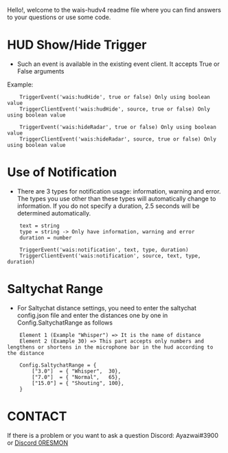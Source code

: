 Hello!, welcome to the wais-hudv4 readme file where you can find answers to your questions or use some code.

# HUD Show/Hide Trigger

- Such an event is available in the existing event client. It accepts True or False arguments

Example:
```
    TriggerEvent('wais:hudHide', true or false) Only using boolean value
    TriggerClientEvent('wais:hudHide', source, true or false) Only using boolean value
    
    TriggerEvent('wais:hideRadar', true or false) Only using boolean value
    TriggerClientEvent('wais:hideRadar', source, true or false) Only using boolean value
```

# Use of Notification

- There are 3 types for notification usage: information, warning and error. The types you use other than these types will automatically change to information. If you do not specify a duration, 2.5 seconds will be determined automatically.

```
    text = string
    type = string -> Only have information, warning and error
    duration = number

    TriggerEvent('wais:notification', text, type, duration)
    TriggerClientEvent('wais:notification', source, text, type, duration)
```

# Saltychat Range

- For Saltychat distance settings, you need to enter the saltychat config.json file and enter the distances one by one in Config.SaltychatRange as follows

```
    Element 1 (Example "Whisper") => It is the name of distance
    Element 2 (Example 30) => This part accepts only numbers and lengthens or shortens in the microphone bar in the hud according to the distance

    Config.SaltychatRange = {
        ["3.0"]  = { "Whisper",  30},
        ["7.0"]  = { "Normal",   65},
        ["15.0"] = { "Shouting", 100},
    }
```

# CONTACT

If there is a problem or you want to ask a question Discord: Ayazwai#3900 or [Discord 0RESMON](discord.gg/0resmon)
